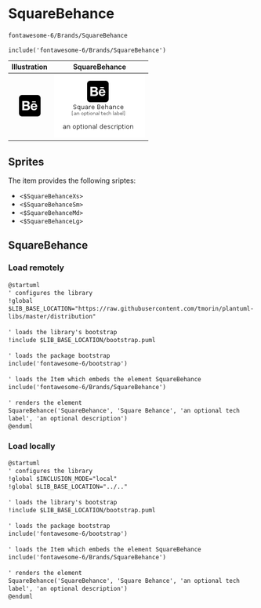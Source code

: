 # SquareBehance


```text
fontawesome-6/Brands/SquareBehance
```

```text
include('fontawesome-6/Brands/SquareBehance')
```



| Illustration | SquareBehance |
| :---: | :---: |
| ![illustration for Illustration](../../fontawesome-6/Brands/SquareBehance.png) | ![illustration for SquareBehance](../../fontawesome-6/Brands/SquareBehance.Local.png) |



## Sprites
The item provides the following sriptes:

- `<$SquareBehanceXs>`
- `<$SquareBehanceSm>`
- `<$SquareBehanceMd>`
- `<$SquareBehanceLg>`





## SquareBehance

### Load remotely
```plantuml
@startuml
' configures the library
!global $LIB_BASE_LOCATION="https://raw.githubusercontent.com/tmorin/plantuml-libs/master/distribution"

' loads the library's bootstrap
!include $LIB_BASE_LOCATION/bootstrap.puml

' loads the package bootstrap
include('fontawesome-6/bootstrap')

' loads the Item which embeds the element SquareBehance
include('fontawesome-6/Brands/SquareBehance')

' renders the element
SquareBehance('SquareBehance', 'Square Behance', 'an optional tech label', 'an optional description')
@enduml
```

### Load locally
```plantuml
@startuml
' configures the library
!global $INCLUSION_MODE="local"
!global $LIB_BASE_LOCATION="../.."

' loads the library's bootstrap
!include $LIB_BASE_LOCATION/bootstrap.puml

' loads the package bootstrap
include('fontawesome-6/bootstrap')

' loads the Item which embeds the element SquareBehance
include('fontawesome-6/Brands/SquareBehance')

' renders the element
SquareBehance('SquareBehance', 'Square Behance', 'an optional tech label', 'an optional description')
@enduml
```

